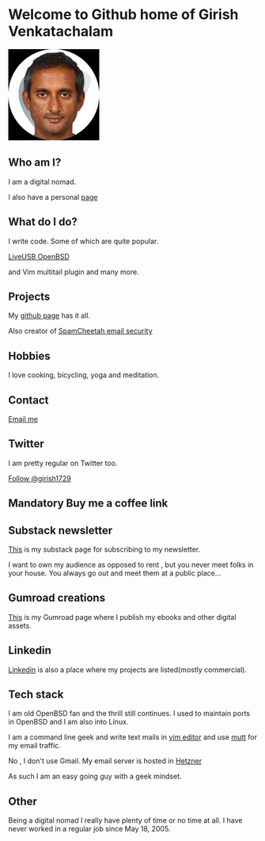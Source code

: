 # Welcome to Github home of Girish Venkatachalam

![My face](images/girish-shot.webp)

## Who am I?

I am a digital nomad.

I also have a personal [page](https://girishvenkatachalam.me)

## What do I do?

I write code. Some of which are quite popular.

[LiveUSB OpenBSD](https://liveusb-openbsd.sourceforge.io)

and Vim multitail plugin and many more.

## Projects

My [github page](https://github.com/girish1729) has it all.

Also creator of [SpamCheetah email security](https://www.spamcheetah.com)


## Hobbies

I love cooking, bicycling, yoga and meditation.

## Contact

[Email me](mailto:girish@spamcheetah.com)

## Twitter 

I am pretty regular on Twitter too.

<a href="https://twitter.com/girish1729?ref_src=twsrc%5Etfw" class="twitter-follow-button" data-show-count="false">Follow @girish1729</a><script async
src="https://platform.twitter.com/widgets.js" charset="utf-8"></script>

## Mandatory Buy me a coffee link

<script type="text/javascript" src="https://cdnjs.buymeacoffee.com/1.0.0/button.prod.min.js" data-name="bmc-button" data-slug="girishV" data-color="#FFDD00" data-emoji=""  data-font="Arial" data-text="Buy me a coffee" data-outline-color="#000000" data-font-color="#000000" data-coffee-color="#ffffff" ></script>

## Substack newsletter

[This](https://girishvenkatachalam.substack.com) is my substack page for
subscribing to my newsletter.

I want to own my audience as opposed to rent , but you never meet folks
in your house. You always go out and meet them at a public place...

## Gumroad creations

[This](https://girish1729.gumroad.com/) is my Gumroad page where I publish
my ebooks and other digital assets.

## Linkedin 

[Linkedin](https://linkedin.com/in/girishvenkatachalam) is also a place
where my projects are listed(mostly commercial).

## Tech stack

I am old OpenBSD fan and the thrill still continues. I used to maintain
ports in OpenBSD and I am also into Linux.

I am a command line geek and write text mails in [vim
editor](https://www.vim.org) and use [mutt](http://www.mutt.org) for my
email traffic.

No , I don't use Gmail. My email server is hosted in
[Hetzner](https://www.hetzner.com)

As such I am an easy going guy with a geek mindset.

## Other

Being a digital nomad I really have plenty of time or no time at all. I
have never worked in a regular job since May 18, 2005.

